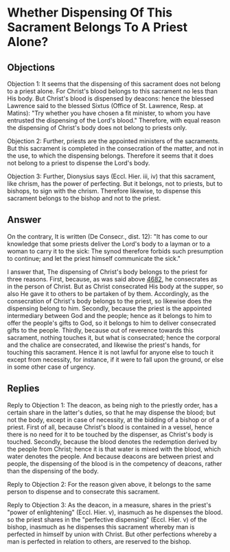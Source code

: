 # Whether Dispensing Of This Sacrament Belongs To A Priest Alone?

## Objections

Objection 1: It seems that the dispensing of this sacrament does not belong to a priest alone. For Christ's blood belongs to this sacrament no less than His body. But Christ's blood is dispensed by deacons: hence the blessed Lawrence said to the blessed Sixtus (Office of St. Lawrence, Resp. at Matins): "Try whether you have chosen a fit minister, to whom you have entrusted the dispensing of the Lord's blood." Therefore, with equal reason the dispensing of Christ's body does not belong to priests only.

Objection 2: Further, priests are the appointed ministers of the sacraments. But this sacrament is completed in the consecration of the matter, and not in the use, to which the dispensing belongs. Therefore it seems that it does not belong to a priest to dispense the Lord's body.

Objection 3: Further, Dionysius says (Eccl. Hier. iii, iv) that this sacrament, like chrism, has the power of perfecting. But it belongs, not to priests, but to bishops, to sign with the chrism. Therefore likewise, to dispense this sacrament belongs to the bishop and not to the priest.

## Answer

On the contrary, It is written (De Consecr., dist. 12): "It has come to our knowledge that some priests deliver the Lord's body to a layman or to a woman to carry it to the sick: The synod therefore forbids such presumption to continue; and let the priest himself communicate the sick."

I answer that, The dispensing of Christ's body belongs to the priest for three reasons. First, because, as was said above [4682](A[1]), he consecrates as in the person of Christ. But as Christ consecrated His body at the supper, so also He gave it to others to be partaken of by them. Accordingly, as the consecration of Christ's body belongs to the priest, so likewise does the dispensing belong to him. Secondly, because the priest is the appointed intermediary between God and the people; hence as it belongs to him to offer the people's gifts to God, so it belongs to him to deliver consecrated gifts to the people. Thirdly, because out of reverence towards this sacrament, nothing touches it, but what is consecrated; hence the corporal and the chalice are consecrated, and likewise the priest's hands, for touching this sacrament. Hence it is not lawful for anyone else to touch it except from necessity, for instance, if it were to fall upon the ground, or else in some other case of urgency.

## Replies

Reply to Objection 1: The deacon, as being nigh to the priestly order, has a certain share in the latter's duties, so that he may dispense the blood; but not the body, except in case of necessity, at the bidding of a bishop or of a priest. First of all, because Christ's blood is contained in a vessel, hence there is no need for it to be touched by the dispenser, as Christ's body is touched. Secondly, because the blood denotes the redemption derived by the people from Christ; hence it is that water is mixed with the blood, which water denotes the people. And because deacons are between priest and people, the dispensing of the blood is in the competency of deacons, rather than the dispensing of the body.

Reply to Objection 2: For the reason given above, it belongs to the same person to dispense and to consecrate this sacrament.

Reply to Objection 3: As the deacon, in a measure, shares in the priest's "power of enlightening" (Eccl. Hier. v), inasmuch as he dispenses the blood. so the priest shares in the "perfective dispensing" (Eccl. Hier. v) of the bishop, inasmuch as he dispenses this sacrament whereby man is perfected in himself by union with Christ. But other perfections whereby a man is perfected in relation to others, are reserved to the bishop.